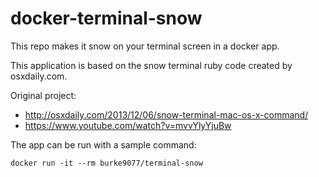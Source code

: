 # docker-terminal-snow
This repo makes it snow on your terminal screen in a docker app.

This application is based on the snow terminal ruby code created by osxdaily.com.

Original project:

* http://osxdaily.com/2013/12/06/snow-terminal-mac-os-x-command/
* https://www.youtube.com/watch?v=mvvYlyYjuBw

The app can be run with a sample command:

    docker run -it --rm burke9077/terminal-snow
